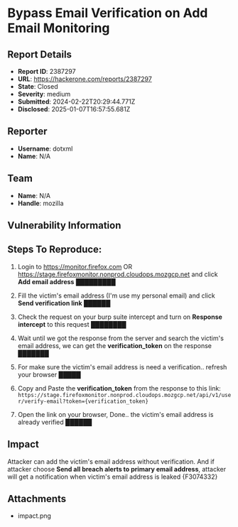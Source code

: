 # Bypass Email Verification on Add Email Monitoring

## Report Details
- **Report ID**: 2387297
- **URL**: https://hackerone.com/reports/2387297
- **State**: Closed
- **Severity**: medium
- **Submitted**: 2024-02-22T20:29:44.771Z
- **Disclosed**: 2025-01-07T16:57:55.681Z

## Reporter
- **Username**: dotxml
- **Name**: N/A

## Team
- **Name**: N/A
- **Handle**: mozilla

## Vulnerability Information
## Steps To Reproduce:

1. Login to https://monitor.firefox.com OR https://stage.firefoxmonitor.nonprod.cloudops.mozgcp.net and click **Add email address**
█████████

2. Fill the victim's email address (I'm use my personal email) and click **Send verification link**
██████

3. Check the request on your burp suite intercept and turn on **Response intercept** to this request
████████

4. Wait until we got the response from the server and search the victim's email address, we can get the **verification_token** on the response
███████

5. For make sure the victim's email address is need a verification.. refresh your browser
█████

6. Copy and Paste the **verification_token** from the response to this link: `https://stage.firefoxmonitor.nonprod.cloudops.mozgcp.net/api/v1/user/verify-email?token={verification_token}`

7.  Open the link on your browser, Done.. the victim's email address is already verified
██████

## Impact

Attacker can add the victim's email address without verification. And if attacker choose **Send all breach alerts to primary email address**, attacker will get a notification when victim's email address is leaked
{F3074332}

## Attachments
- impact.png

